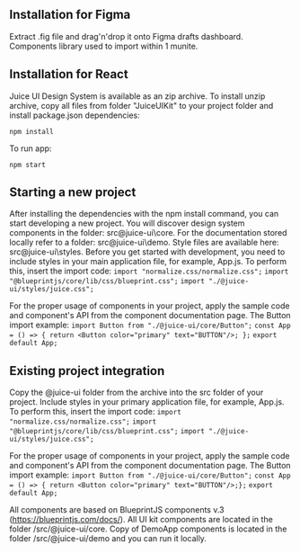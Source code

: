 ## Installation for Figma
Extract .fig file and drag'n'drop it onto Figma drafts dashboard.
Components library used to import within 1 munite.

## Installation for React
Juice UI Design System is available as an zip archive.
To install unzip archive, copy all files from folder "JuiceUIKit" to your project folder and install package.json dependencies:

`npm install`

To run app:

`npm start`

## Starting a new project
After installing the dependencies with the npm install command, you can start developing a new project. You will discover design system components in the folder: src\@juice-ui\core. For the documentation stored locally refer to a folder: src\@juice-ui\demo. Style files are available here: src\@juice-ui\styles. Before you get started with development, you need to include styles in your main application file, for example, App.js. To perform this, insert the import code:
`import "normalize.css/normalize.css";`
`import "@blueprintjs/core/lib/css/blueprint.css";`
`import "./@juice-ui/styles/juice.css";`

For the proper usage of components in your project, apply the sample code and component's API from the component documentation page. The Button import example:
`import Button from "./@juice-ui/core/Button";`
`const App = () => { return <Button color="primary" text="BUTTON"/>; };`
`export default App;`

## Existing project integration
Copy the @juice-ui folder from the archive into the src folder of your project. Include styles in your primary application file, for example, App.js. To perform this, insert the import code:
`import "normalize.css/normalize.css";`
`import "@blueprintjs/core/lib/css/blueprint.css";`
`import "./@juice-ui/styles/juice.css";`

For the proper usage of components in your project, apply the sample code and component's API from the component documentation page. The Button import example:
`import Button from "./@juice-ui/core/Button";`
`const App = () => { return <Button color="primary" text="BUTTON"/>;};`
`export default App;`

All components are based on BlueprintJS components v.3 (https://blueprintjs.com/docs/).
All UI kit components are located in the folder /src/@juice-ui/core.
Copy of DemoApp components is located in the folder /src/@juice-ui/demo and you can run it locally.
